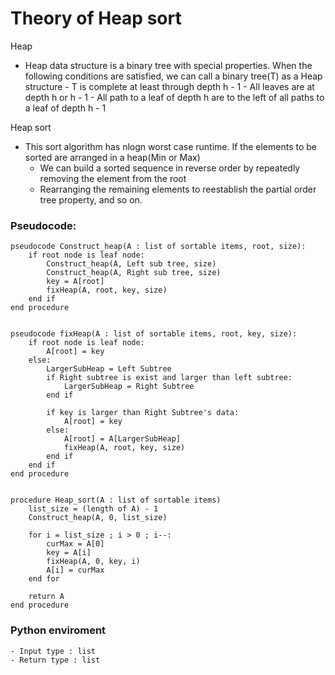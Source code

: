 # Theory of Heap sort

Heap
 - Heap data structure is a binary tree with special properties.
   When the following conditions are satisfied, we can call a binary tree(T) as a Heap structure
        - T is complete at least through depth h - 1
        - All leaves are at depth h or h - 1
        - All path to a leaf of depth h are to the left of all paths to a leaf of depth h - 1

Heap sort
 - This sort algorithm has nlogn worst case runtime.
   If the elements to be sorted are arranged in a heap(Min or Max)
    - We can build a sorted sequence in reverse order by repeatedly removing the element from the root
    - Rearranging the remaining elements to reestablish the partial order tree property, and so on.
   

### Pseudocode:
    pseudocode Construct_heap(A : list of sortable items, root, size):
        if root node is leaf node:
            Construct_heap(A, Left sub tree, size)
            Construct_heap(A, Right sub tree, size)
            key = A[root]
            fixHeap(A, root, key, size)
        end if
    end procedure


    pseudocode fixHeap(A : list of sortable items, root, key, size):
        if root node is leaf node:
            A[root] = key
        else:
            LargerSubHeap = Left Subtree
            if Right subtree is exist and larger than left subtree:
                LargerSubHeap = Right Subtree
            end if

            if key is larger than Right Subtree's data:
                A[root] = key
            else:
                A[root] = A[LargerSubHeap]
                fixHeap(A, root, key, size)
            end if
        end if
    end procedure


    procedure Heap_sort(A : list of sortable items)
        list_size = (length of A) - 1
        Construct_heap(A, 0, list_size)

        for i = list_size ; i > 0 ; i--:
            curMax = A[0]
            key = A[i]
            fixHeap(A, 0, key, i)
            A[i] = curMax
        end for

        return A
    end procedure


### Python enviroment
    - Input type : list
    - Return type : list

